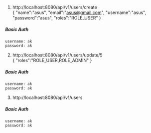 
1. http://localhost:8080/api/v1/users/create
</br>{
    "name":"asus",
    "email":"asus@gmail.com",
    "username":"asus",
    "password":"asus",
    "roles":"ROLE_USER"
}
##### Basic Auth
    username: ak
    password: ak



2. http://localhost:8080/api/v1/users/update/5
</br>{
    "roles":"ROLE_USER,ROLE_ADMIN"
}
##### Basic Auth
    username: ak
    password: ak



3. http://localhost:8080/api/v1/users
##### Basic Auth
    username: ak
    password: ak

